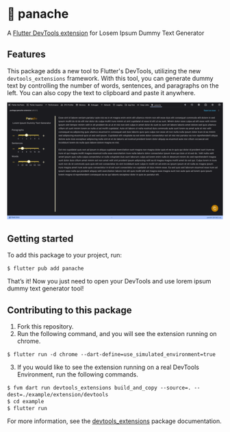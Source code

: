 # 🍹 panache

A [Flutter DevTools extension](https://pub.dev/packages/devtools_extensions) for Losem Ipsum Dummy Text Generator

## Features

This package adds a new tool to Flutter's DevTools, utilizing the new `devtools_extensions` framework. With this tool, you can generate dummy text by controlling the number of words, sentences, and paragraphs on the left. You can also copy the text to clipboard and paste it anywhere.

![screenshot](https://raw.githubusercontent.com/offich/panache/refs/heads/develop/resources/screenshot.png)

## Getting started

To add this package to your project, run:

```shell
$ flutter pub add panache
```

That’s it! Now you just need to open your DevTools and use lorem ipsum dummy text generator tool!

## Contributing to this package

1. Fork this repository.
2. Run the following command, and you will see the extension running on chrome.

```shell
$ flutter run -d chrome --dart-define=use_simulated_environment=true
```

3. If you would like to see the extension running on a real DevTools Environment, run the following commands.

```shell
$ fvm dart run devtools_extensions build_and_copy --source=. --dest=./example/extension/devtools
$ cd example
$ flutter run
```

For more information, see the [devtools_extensions](https://pub.dev/packages/devtools_extensions) package documentation.
